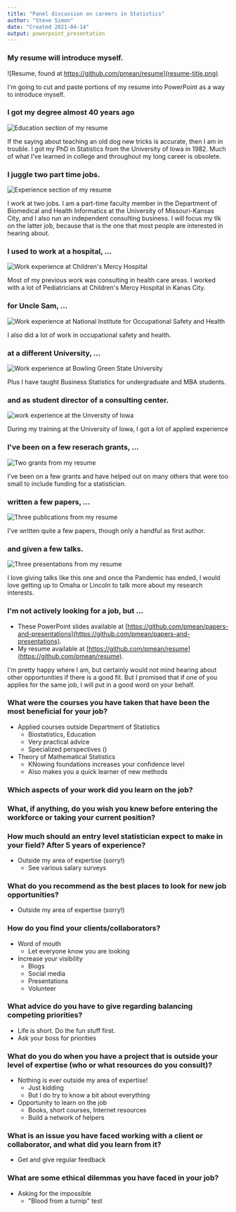 ```yaml
---
title: "Panel discussion on careers in Statistics"
author: "Steve Simon"
date: "Created 2021-04-14"
output: powerpoint_presentation
---
```


### My resume will introduce myself.

![Resume, found at https://github.com/pmean/resume](resume-title.png)

<div class="notes">

I'm going to cut and paste portions of my resume into PowerPoint as a way to introduce myself.

</div>

### I got my degree almost 40 years ago

![Education section of my resume](resume-education.png)

<div class="notes">

If the saying about teaching an old dog new tricks is accurate, then I am in trouble. I got my PhD in Statistics from the University of Iowa in 1982. Much of what I've learned in college and throughout my long career is obsolete.

</div>

### I juggle two part time jobs.

![Experience section of my resume](resume-current-experience.png)

<div class="notes">

I work at two jobs. I am a part-time faculty member in the Department of Biomedical and Health Informatics at the University of Missouri-Kansas City, and I also run an independent consulting business. I will focus my tlk on the latter job, because that is the one that most people are interested in hearing about.

</div>



### I used to work at a hospital, ...

![Work experience at Children's Mercy Hospital](resume-experience-cmh.png)

<div class="notes">

Most of my previous work was consulting in health care areas. I worked with a lot of Pediatricians at Children's Mercy Hospital in Kanas City.

</div>

### for Uncle Sam, ...

![Work experience at National Institute for Occupational Safety and Health](resume-experience-niosh.png)

<div class="notes">

I also did a lot of work in occupational safety and health.

</div>

### at a different University, ...

![Work experience at Bowling Green State University](resume-experience-bgsu.png)

<div class="notes">

Plus I have taught Business Statistics for undergraduate and MBA students.

</div>

### and as student director of a consulting center.

![work experience at the Unversity of Iowa](resume-experience-ui.png)

<div class="notes">

During my training at the University of Iowa, I got a lot of applied experience

</div>

### I've been on a few reserach grants, ...

![Two grants from my resume](resume-grants.png)

<div class="notes">

I've been on a few grants and have helped out on many others that were too small to include funding for a statistician.

</div>


### written a few papers, ...

![Three publications from my resume](resume-publications.png)

<div class="notes">

I've written quite a few papers, though only a handful as first author.

</div>

### and given a few talks.

![Three presentations from my resume](resume-presentations.png)

<div class="notes">

I love giving talks like this one and once the Pandemic has ended, I would love getting up to Omaha or Lincoln to talk more about my research interests.

</div>

### I'm not actively looking for a job, but ...

+ These PowerPoint slides available at [https://github.com/pmean/papers-and-presentations](https://github.com/pmean/papers-and-presentations).
+ My resume available at [https://github.com/pmean/resume](https://github.com/pmean/resume).

<div class="notes">

I'm pretty happy where I am, but certainly would not mind hearing about other opportunities if there is a good fit. But I promised that if one of you applies for the same job, I will put in a good word on your behalf.

</div>

###	What were the courses you have taken that have been the most beneficial for your job?

+ Applied courses outside Department of Statistics
  + Biostatistics, Education
  + Very practical advice
  + Specialized perspectives ()
+ Theory of Mathematical Statistics
  + KNowing foundations increases your confidence level
  + Also makes you a quick learner of new methods

### Which aspects of your work did you learn on the job?



### What, if anything, do you wish you knew before entering the workforce or taking your current position?

### How much should an entry level statistician expect to make in your field? After 5 years of experience?

+ Outside my area of expertise (sorry!)
  + See various salary surveys

###	What do you recommend as the best places to look for new job opportunities?

+ Outside my area of expertise (sorry!)

### How do you find your clients/collaborators?

+ Word of mouth
  + Let everyone know you are looking
+ Increase your visibility
  + Blogs
  + Social media
  + Presentations
  + Volunteer

###	What advice do you have to give regarding balancing competing priorities?

+ Life is short. Do the fun stuff first.
+ Ask your boss for priorities

###	What do you do when you have a project that is outside your level of expertise (who or what resources do you consult)?

+ Nothing is ever outside my area of expertise!
  + Just kidding
  + But I do try to know a bit about everything
+ Opportunity to learn on the job
  + Books, short courses, Internet resources
  + Build a network of helpers

###	What is an issue you have faced working with a client or collaborator, and what did you learn from it?

+ Get and give regular feedback

### What are some ethical dilemmas you have faced in your job? 

+ Asking for the impossible
  + "Blood from a turnip" test




